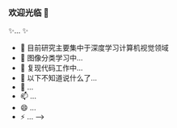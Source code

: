 ### 欢迎光临 👋


 ✨... ✨
 
 
- 🔭 目前研究主要集中于深度学习计算机视觉领域
- 🌱 图像分类学习中...
- 👯 复现代码工作中...
- 🤔 以下不知道说什么了...
- 💬  ...
- 📫  ...
- 😄  ...
- ⚡  ...
-->
